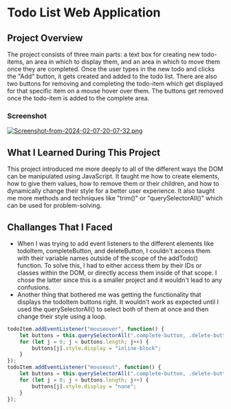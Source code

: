 # Todo List Web Application
## Project Overview
The project consists of three main parts: a text box for creating new todo-items, an area in which to display them, and an area in which to move them once they are completed. Once the user types in the new todo and clicks the "Add" button, it gets created and added to the todo list. There are also two buttons for removing and completing the todo-item which get displayed for that specific item on a mouse hover over them. The buttons get removed once the todo-item is added to the complete area.
### Screenshot
[![Screenshot-from-2024-02-07-20-07-32.png](https://i.postimg.cc/rpYMhSRF/Screenshot-from-2024-02-07-20-07-32.png)](https://postimg.cc/3ypsN0ZP)
## What I Learned During This Project
This project introduced me more deeply to all of the different ways the DOM can be manipulated using JavaScript. It taught me how to create elements, how to give them values, how to remove them or their children, and how to dynamically change their style for a better user experience. It also taught me more methods and techniques like "trim()" or "querySelectorAll()" which can be used for problem-solving.
## Challanges That I Faced
* When I was trying to add event listeners to the different elements like todoItem, completeButton, and deleteButton, I couldn't access them with their variable names outside of the scope of the addTodo() function. To solve this, I had to either access them by their IDs or classes within the DOM, or directly access them inside of that scope. I chose the latter since this is a smaller project and it wouldn't lead to any confusions.
* Another thing that bothered me was getting the functionality that displays the todoItem buttons right. It wouldn't work as expected until I used the querySelectorAll() to select both of them at once and then change their style using a loop.
```javascript
todoItem.addEventListener("mouseover", function() {
    let buttons = this.querySelectorAll(".complete-button, .delete-button");
    for (let j = 0; j < buttons.length; j++) {
        buttons[j].style.display = "inline-block";
    }
});
todoItem.addEventListener("mouseout", function() {
    let buttons = this.querySelectorAll(".complete-button, .delete-button");
    for (let j = 0; j < buttons.length; j++) {
        buttons[j].style.display = "none";
    }
});
```
